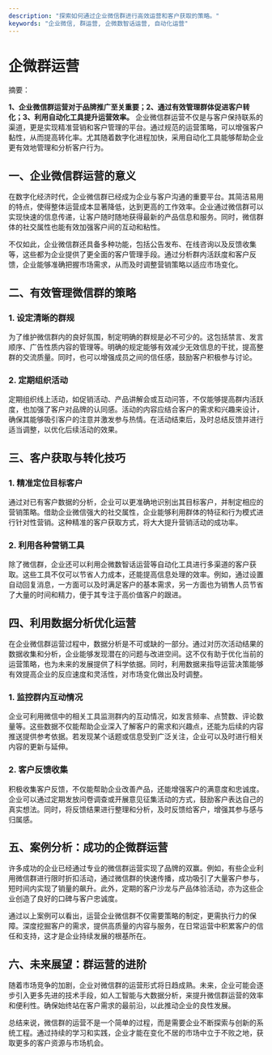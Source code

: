 ```yaml
---
description: "探索如何通过企业微信群进行高效运营和客户获取的策略。"
keywords: "企业微信, 群运营, 企微数智话运营, 自动化运营"
---
```

# 企微群运营

摘要：

**1、企业微信群运营对于品牌推广至关重要；2、通过有效管理群体促进客户转化；3、利用自动化工具提升运营效率。** 企业微信群运营不仅是与客户保持联系的渠道，更是实现精准营销和客户管理的平台。通过规范的运营策略，可以增强客户黏性，从而提高转化率。尤其随着数字化进程加快，采用自动化工具能够帮助企业更有效地管理和分析客户行为。

## 一、企业微信群运营的意义

在数字化经济时代，企业微信群已经成为企业与客户沟通的重要平台。其简洁易用的特点，使得整体运营成本显著降低，达到更高的工作效率。企业通过微信群可以实现快速的信息传递，让客户随时随地获得最新的产品信息和服务。同时，微信群体的社交属性也能有效加强客户间的互动和粘性。

不仅如此，企业微信群还具备多种功能，包括公告发布、在线咨询以及反馈收集等，这些都为企业提供了更全面的客户管理手段。通过分析群内活跃度和客户反馈，企业能够准确把握市场需求，从而及时调整营销策略以适应市场变化。

## 二、有效管理微信群的策略

### 1. 设定清晰的群规

为了维护微信群内的良好氛围，制定明确的群规是必不可少的。这包括禁言、发言顺序、广告性质内容的管理等。明确的规定能够有效减少无效信息的干扰，提高整群的交流质量。同时，也可以增强成员之间的信任感，鼓励客户积极参与讨论。

### 2. 定期组织活动

定期组织线上活动，如促销活动、产品讲解会或互动问答，不仅能够提高群内活跃度，也加强了客户对品牌的认同感。活动的内容应结合客户的需求和兴趣来设计，确保其能够吸引客户的注意并激发参与热情。在活动结束后，及时总结反馈并进行适当调整，以优化后续活动的效果。

## 三、客户获取与转化技巧

### 1. 精准定位目标客户

通过对已有客户数据的分析，企业可以更准确地识别出其目标客户，并制定相应的营销策略。借助企业微信强大的社交属性，企业能够利用群体的特征和行为模式进行针对性营销。这种精准的客户获取方式，将大大提升营销活动的成功率。

### 2. 利用各种营销工具

除了微信群，企业还可以利用企微数智话运营等自动化工具进行多渠道的客户获取。这些工具不仅可以节省人力成本，还能提高信息处理的效率。例如，通过设置自动回复消息，一方面可以及时满足客户的基本需求，另一方面也为销售人员节省了大量的时间和精力，便于其专注于高价值客户的跟进。

## 四、利用数据分析优化运营

在企业微信群运营过程中，数据分析是不可或缺的一部分。通过对历次活动结果的数据收集和分析，企业能够发现潜在的问题与改进空间。这不仅有助于优化当前的运营策略，也为未来的发展提供了科学依据。同时，利用数据来指导运营决策能够有效提高企业的反应速度和灵活性，对市场变化做出及时调整。

### 1. 监控群内互动情况

企业可利用微信中的相关工具监测群内的互动情况，如发言频率、点赞数、评论数量等。这些数据不仅能帮助企业深入了解客户的需求和兴趣点，还能为后续的内容推送提供参考依据。若发现某个话题或信息受到广泛关注，企业可以及时进行相关内容的更新与延伸。

### 2. 客户反馈收集

积极收集客户反馈，不仅能帮助企业改善产品，还能增强客户的满意度和忠诚度。企业可以通过定期发放问卷调查或开展意见征集活动的方式，鼓励客户表达自己的真实想法。同时，将反馈结果进行整理和分析，及时反馈给客户，增强其参与感与归属感。

## 五、案例分析：成功的企微群运营

许多成功的企业已经通过专业的微信群运营实现了品牌的双赢。例如，有些企业利用微信群进行限时折扣活动，通过微信群的快速传播，成功吸引了大量客户参与，短时间内实现了销量的飙升。此外，定期的客户沙龙与产品体验活动，亦为这些企业创造了良好的口碑与客户忠诚度。

通过以上案例可以看出，运营企业微信群不仅需要策略的制定，更需执行力的保障。深度挖掘客户的需求，提供高质量的内容与服务，在日常运营中积累客户的信任和支持，这才是企业持续发展的根基所在。

## 六、未来展望：群运营的进阶

随着市场竞争的加剧，企业对微信群的运营形式将日趋成熟。未来，企业可能会逐步引入更多先进的技术手段，如人工智能与大数据分析，来提升微信群运营的效率和便利性。确保始终站在客户需求的最前沿，以此推动企业的良性发展。

总结来说，微信群的运营不是一个简单的过程，而是需要企业不断探索与创新的系统工程。通过持续的学习和实践，企业才能在变化不居的市场中立于不败之地，获取更多的客户资源与市场机会。
